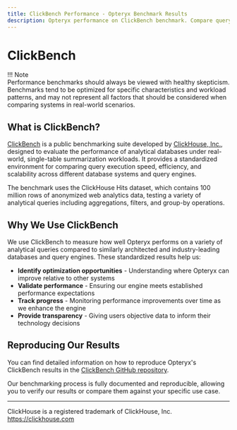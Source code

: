 ```yaml
---
title: ClickBench Performance - Opteryx Benchmark Results
description: Opteryx performance on ClickBench benchmark. Compare query execution speed against other SQL engines and databases.
---
```


# ClickBench

!!! Note   
    Performance benchmarks should always be viewed with healthy skepticism. Benchmarks tend to be optimized for specific characteristics and workload patterns, and may not represent all factors that should be considered when comparing systems in real-world scenarios.

## What is ClickBench?

[ClickBench](https://benchmark.clickhouse.com/) is a public benchmarking suite developed by [ClickHouse, Inc.](https://clickhouse.com/), designed to evaluate the performance of analytical databases under real-world, single-table summarization workloads. It provides a standardized environment for comparing query execution speed, efficiency, and scalability across different database systems and query engines.

The benchmark uses the ClickHouse Hits dataset, which contains 100 million rows of anonymized web analytics data, testing a variety of analytical queries including aggregations, filters, and group-by operations.

## Why We Use ClickBench

We use ClickBench to measure how well Opteryx performs on a variety of analytical queries compared to similarly architected and industry-leading databases and query engines. These standardized results help us:

- **Identify optimization opportunities** - Understanding where Opteryx can improve relative to other systems
- **Validate performance** - Ensuring our engine meets established performance expectations
- **Track progress** - Monitoring performance improvements over time as we enhance the engine
- **Provide transparency** - Giving users objective data to inform their technology decisions

## Reproducing Our Results

You can find detailed information on how to reproduce Opteryx's ClickBench results in the [ClickBench GitHub repository](https://github.com/ClickHouse/ClickBench/tree/main/opteryx).

Our benchmarking process is fully documented and reproducible, allowing you to verify our results or compare them against your specific use case.

---

ClickHouse is a registered trademark of ClickHouse, Inc. https://clickhouse.com
